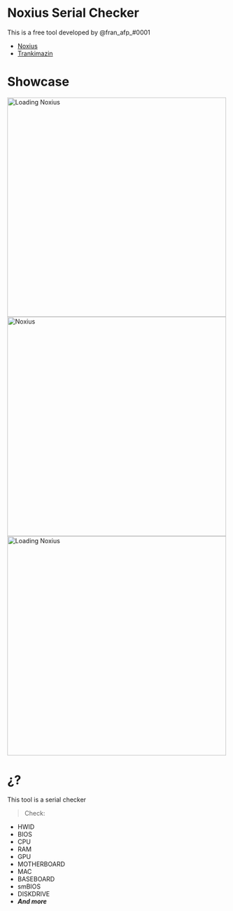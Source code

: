 # Noxius Serial Checker
This is a free tool developed by @fran_afp_#0001

- [Noxius](https://discord.gg/noxius)
- [Trankimazin](https://discord.gg/trankimazin)
# Showcase

<img src="https://cdn.discordapp.com/attachments/1017042931405828096/1017135245117636638/unknown.png" width="500px" alt="Loading Noxius" />
<img src="https://cdn.discordapp.com/attachments/1017042931405828096/1017135474407649390/unknown.png" width="500px" alt="Noxius" />
<img src="https://cdn.discordapp.com/attachments/1017042931405828096/1017135736224497664/unknown.png" width="500px" alt="Loading Noxius" />

# ¿?
This tool is a serial checker
> Check:
- HWID
- BIOS
- CPU
- RAM
- GPU
- MOTHERBOARD
- MAC
- BASEBOARD
- smBIOS
- DISKDRIVE
- ***And more***





